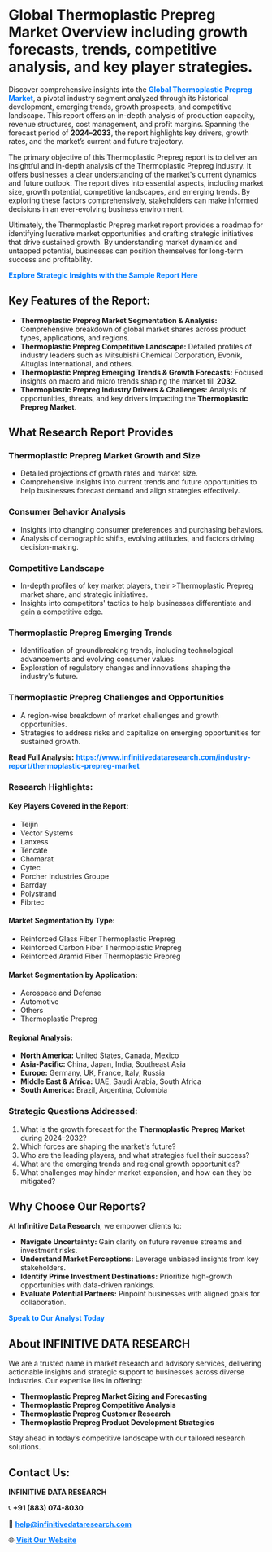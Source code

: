 <h1>Global Thermoplastic Prepreg Market Overview including growth forecasts, trends, competitive analysis, and key player strategies.</h1>
<p>
Discover comprehensive insights into the 
<a href="https://www.infinitivedataresearch.com/industry-report/thermoplastic-prepreg-market" rel="dofollow" style="color: #007BFF; text-decoration: none;"><strong>Global Thermoplastic Prepreg Market</strong></a>, a pivotal industry segment analyzed through its historical development, emerging trends, growth prospects, and competitive landscape. This report offers an in-depth analysis of production capacity, revenue structures, cost management, and profit margins. Spanning the forecast period of <strong>2024–2033</strong>, the report highlights key drivers, growth rates, and the market’s current and future trajectory.
</p>
<p>
The primary objective of this Thermoplastic Prepreg report is to deliver an insightful and in-depth analysis of the Thermoplastic Prepreg industry. It offers businesses a clear understanding of the market's current dynamics and future outlook. The report dives into essential aspects, including market size, growth potential, competitive landscapes, and emerging trends. By exploring these factors comprehensively, stakeholders can make informed decisions in an ever-evolving business environment.
</p>
<p>
Ultimately, the Thermoplastic Prepreg market report provides a roadmap for identifying lucrative market opportunities and crafting strategic initiatives that drive sustained growth. By understanding market dynamics and untapped potential, businesses can position themselves for long-term success and profitability.
</p>
<p>
<a href="https://www.infinitivedataresearch.com/request-sample/reportId=110320" style="color: #007BFF; text-decoration: none;"><strong>Explore Strategic Insights with the Sample Report Here</strong></a>
</p>

<h2>Key Features of the Report:</h2>
<ul>
<li><strong>Thermoplastic Prepreg Market Segmentation & Analysis:</strong> Comprehensive breakdown of global market shares across product types, applications, and regions.</li>
<li><strong>Thermoplastic Prepreg Competitive Landscape:</strong> Detailed profiles of industry leaders such as Mitsubishi Chemical Corporation, Evonik, Altuglas International, and others.</li>
<li><strong>Thermoplastic Prepreg Emerging Trends & Growth Forecasts:</strong> Focused insights on macro and micro trends shaping the market till <strong>2032</strong>.</li>
<li><strong>Thermoplastic Prepreg Industry Drivers & Challenges:</strong> Analysis of opportunities, threats, and key drivers impacting the <strong>Thermoplastic Prepreg Market</strong>.</li>
</ul>

<h2>What Research Report Provides</h2>
<h3>Thermoplastic Prepreg Market Growth and Size</h3>
<ul>
<li>Detailed projections of growth rates and market size.</li>
<li>Comprehensive insights into current trends and future opportunities to help businesses forecast demand and align strategies effectively.</li>
</ul>

<h3>Consumer Behavior Analysis</h3>
<ul>
<li>Insights into changing consumer preferences and purchasing behaviors.</li>
<li>Analysis of demographic shifts, evolving attitudes, and factors driving decision-making.</li>
</ul>

<h3>Competitive Landscape</h3>
<ul>
<li>In-depth profiles of key market players, their >Thermoplastic Prepreg market share, and strategic initiatives.</li>
<li>Insights into competitors' tactics to help businesses differentiate and gain a competitive edge.</li>
</ul>

<h3>Thermoplastic Prepreg Emerging Trends</h3>
<ul>
<li>Identification of groundbreaking trends, including technological advancements and evolving consumer values.</li>
<li>Exploration of regulatory changes and innovations shaping the industry's future.</li>
</ul>

<h3>Thermoplastic Prepreg Challenges and Opportunities</h3>
<ul>
<li>A region-wise breakdown of market challenges and growth opportunities.</li>
<li>Strategies to address risks and capitalize on emerging opportunities for sustained growth.</li>
</ul>
<p><strong>Read Full Analysis:</strong> <a href="https://www.infinitivedataresearch.com/industry-report/thermoplastic-prepreg-market" rel="dofollow" style="color: #007BFF; text-decoration: none;"><strong>https://www.infinitivedataresearch.com/industry-report/thermoplastic-prepreg-market</strong></a></p>
<h3>Research Highlights:</h3>
<h4>Key Players Covered in the Report:</h4>
<ul><li>Teijin</li><li>Vector Systems</li><li>Lanxess</li><li>Tencate</li><li>Chomarat</li><li>Cytec</li><li>Porcher Industries Groupe</li><li>Barrday</li><li>Polystrand</li><li>Fibrtec</li></ul>
<h4>Market Segmentation by Type:</h4>
<ul><li>Reinforced Glass Fiber Thermoplastic Prepreg</li><li>Reinforced Carbon Fiber Thermoplastic Prepreg</li><li>Reinforced Aramid Fiber Thermoplastic Prepreg</li></ul>
<h4>Market Segmentation by Application:</h4>
<ul><li>Aerospace and Defense</li><li>Automotive</li><li>Others</li><li>Thermoplastic Prepreg</li></ul>

<h4>Regional Analysis:</h4>
<ul>
<li><strong>North America:</strong> United States, Canada, Mexico</li>
<li><strong>Asia-Pacific:</strong> China, Japan, India, Southeast Asia</li>
<li><strong>Europe:</strong> Germany, UK, France, Italy, Russia</li>
<li><strong>Middle East & Africa:</strong> UAE, Saudi Arabia, South Africa</li>
<li><strong>South America:</strong> Brazil, Argentina, Colombia</li>
</ul>

<h3>Strategic Questions Addressed:</h3>
<ol>
<li>What is the growth forecast for the <strong>Thermoplastic Prepreg Market</strong> during 2024–2032?</li>
<li>Which forces are shaping the market's future?</li>
<li>Who are the leading players, and what strategies fuel their success?</li>
<li>What are the emerging trends and regional growth opportunities?</li>
<li>What challenges may hinder market expansion, and how can they be mitigated?</li>
</ol>

<h2>Why Choose Our Reports?</h2>
<p>At <strong>Infinitive Data Research</strong>, we empower clients to:</p>
<ul>
<li><strong>Navigate Uncertainty:</strong> Gain clarity on future revenue streams and investment risks.</li>
<li><strong>Understand Market Perceptions:</strong> Leverage unbiased insights from key stakeholders.</li>
<li><strong>Identify Prime Investment Destinations:</strong> Prioritize high-growth opportunities with data-driven rankings.</li>
<li><strong>Evaluate Potential Partners:</strong> Pinpoint businesses with aligned goals for collaboration.</li>
</ul>
<p><a href="https://www.infinitivedataresearch.com/industry-report/thermoplastic-prepreg-market" rel="dofollow" style="color: #007BFF; text-decoration: none;"><strong>Speak to Our Analyst Today</strong></a></p>

<h2>About INFINITIVE DATA RESEARCH</h2>
<p>We are a trusted name in market research and advisory services, delivering actionable insights and strategic support to businesses across diverse industries. Our expertise lies in offering:</p>
<ul>
<li><strong>Thermoplastic Prepreg Market Sizing and Forecasting</strong></li>
<li><strong>Thermoplastic Prepreg Competitive Analysis</strong></li>
<li><strong>Thermoplastic Prepreg Customer Research</strong></li>
<li><strong>Thermoplastic Prepreg Product Development Strategies</strong></li>
</ul>
<p>Stay ahead in today’s competitive landscape with our tailored research solutions.</p>

<h2>Contact Us:</h2>
<p><strong>INFINITIVE DATA RESEARCH</strong></p>
<p>📞 <strong>+91 (883) 074-8030</strong></p>
<p>📧 <strong><a href="mailto:help@infinitivedataresearch.com" style="color: #007BFF;">help@infinitivedataresearch.com</a></strong></p>
<p>🌐 <strong><a href="https://www.infinitivedataresearch.com" rel="dofollow" style="color: #007BFF;">Visit Our Website</a></strong></p>